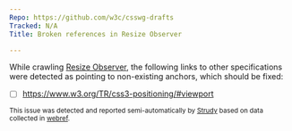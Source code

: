 ```yaml
---
Repo: https://github.com/w3c/csswg-drafts
Tracked: N/A
Title: Broken references in Resize Observer

---
```


While crawling [Resize Observer](https://drafts.csswg.org/resize-observer/), the following links to other specifications were detected as pointing to non-existing anchors, which should be fixed:
* [ ] https://www.w3.org/TR/css3-positioning/#viewport

<sub>This issue was detected and reported semi-automatically by [Strudy](https://github.com/w3c/strudy/) based on data collected in [webref](https://github.com/w3c/webref/).</sub>